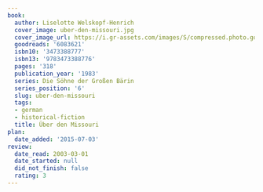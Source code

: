 ```yaml
---
book:
  author: Liselotte Welskopf-Henrich
  cover_image: uber-den-missouri.jpg
  cover_image_url: https://i.gr-assets.com/images/S/compressed.photo.goodreads.com/books/1427643091l/6083621._SX98_.jpg
  goodreads: '6083621'
  isbn10: '3473388777'
  isbn13: '9783473388776'
  pages: '318'
  publication_year: '1983'
  series: Die Söhne der Großen Bärin
  series_position: '6'
  slug: uber-den-missouri
  tags:
  - german
  - historical-fiction
  title: Über den Missouri
plan:
  date_added: '2015-07-03'
review:
  date_read: 2003-03-01
  date_started: null
  did_not_finish: false
  rating: 3
---
```

